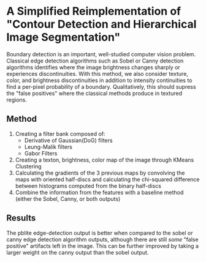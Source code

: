 # A Simplified Reimplementation of "Contour Detection and Hierarchical Image Segmentation"

Boundary detection is an important, well-studied computer vision problem. Classical edge detection algorithms 
such as Sobel or Canny detection algorithms identifies where the image brightness changes sharply or experiences
discontinuities. With this method, we also consider texture, color, and brightness discontinuities in addition to intensity
continuities to find a per-pixel probability of a boundary. Qualitatively, this should supress the "false positives" where 
the classical methods produce in textured regions.


## Method
1. Creating a filter bank composed of:
    - Derivative of Gaussian(DoG) filters
    - Leung-Malik filters 
    - Gabor Filters
2. Creating a texton, brightness, color map of the image through KMeans Clustering
3. Calculating the gradients of the 3 previous maps by convolving the maps with oriented half-discs and calculating the 
   chi-squared difference between histograms computed from the binary half-discs
4. Combine the information from the features with a baseline method (either the Sobel, Canny, or both outputs)


## Results
The pblite edge-detection output is better when compared to the sobel or canny edge detection algorithm outputs, although there are still *some* "false positive" artifacts left in the image. This can be further improved by taking a larger weight on the canny output than the sobel output. 
